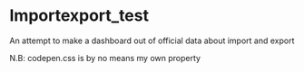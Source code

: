 # Importexport_test

An attempt to make a dashboard out of official data about import and export

N.B: codepen.css is by no means my own property
